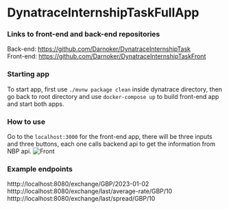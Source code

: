 # DynatraceInternshipTaskFullApp

### Links to front-end and back-end repositories

Back-end: https://github.com/Darnoker/DynatraceInternshipTask <br>
Front-end: https://github.com/Darnoker/DynatraceInternshipTaskFront

### Starting app

To start app, first use ``./mvnw package clean`` inside dynatrace directory, then go back to root directory and use `docker-compose up` to build front-end app and start both apps.

### How to use
Go to the `localhost:3000` for the front-end app, there will be three inputs and three buttons, each one calls backend api to get the information from NBP api.
![Front](https://user-images.githubusercontent.com/73139334/234406603-80d9222e-f3b4-4139-8ab0-c2dd6dc8ebb1.png)



### Example endpoints
htttp://localhost:8080/exchange/GBP/2023-01-02 <br>
htttp://localhost:8080/exchange/last/average-rate/GBP/10 <br>
htttp://localhost:8080/exchange/last/spread/GBP/10
